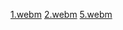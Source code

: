 [1.webm](https://github.com/user-attachments/assets/480bf29d-5b74-465d-831e-b73a6db7b326)
[2.webm](https://github.com/user-attachments/assets/b3b1a5d2-f7c5-423d-a7e4-b1a037079980)
[5.webm](https://github.com/user-attachments/assets/850fedde-7445-47e5-a521-8fde0aa9d5c6)
